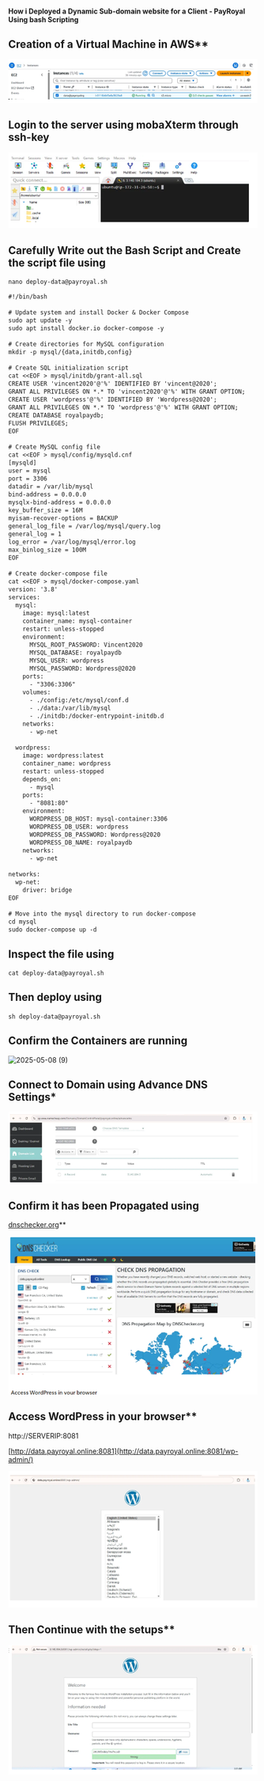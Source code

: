 #### How i Deployed a Dynamic Sub-domain website for a Client - PayRoyal Using bash Scripting

## Creation of a Virtual Machine in AWS** 

![alt text](images/Vm.png)

## Login to the server using mobaXterm through ssh-key

![alt text](images/ssh.png)

## Carefully Write out the Bash Script and Create the script file using 

```
nano deploy-data@payroyal.sh

```

```
#!/bin/bash

# Update system and install Docker & Docker Compose
sudo apt update -y 
sudo apt install docker.io docker-compose -y

# Create directories for MySQL configuration
mkdir -p mysql/{data,initdb,config}

# Create SQL initialization script
cat <<EOF > mysql/initdb/grant-all.sql
CREATE USER 'vincent2020'@'%' IDENTIFIED BY 'vincent@2020';
GRANT ALL PRIVILEGES ON *.* TO 'vincent2020'@'%' WITH GRANT OPTION;
CREATE USER 'wordpress'@'%' IDENTIFIED BY 'Wordpress@2020';
GRANT ALL PRIVILEGES ON *.* TO 'wordpress'@'%' WITH GRANT OPTION;
CREATE DATABASE royalpaydb;
FLUSH PRIVILEGES;
EOF

# Create MySQL config file
cat <<EOF > mysql/config/mysqld.cnf
[mysqld]
user = mysql
port = 3306
datadir = /var/lib/mysql
bind-address = 0.0.0.0
mysqlx-bind-address = 0.0.0.0
key_buffer_size = 16M
myisam-recover-options = BACKUP
general_log_file = /var/log/mysql/query.log
general_log = 1
log_error = /var/log/mysql/error.log
max_binlog_size = 100M
EOF

# Create docker-compose file
cat <<EOF > mysql/docker-compose.yaml
version: '3.8'
services:
  mysql:
    image: mysql:latest
    container_name: mysql-container
    restart: unless-stopped
    environment:
      MYSQL_ROOT_PASSWORD: Vincent2020
      MYSQL_DATABASE: royalpaydb
      MYSQL_USER: wordpress
      MYSQL_PASSWORD: Wordpress@2020
    ports:
      - "3306:3306"
    volumes:
      - ./config:/etc/mysql/conf.d
      - ./data:/var/lib/mysql
      - ./initdb:/docker-entrypoint-initdb.d
    networks:
      - wp-net

  wordpress:
    image: wordpress:latest
    container_name: wordpress
    restart: unless-stopped
    depends_on:
      - mysql
    ports:
      - "8081:80"
    environment:
      WORDPRESS_DB_HOST: mysql-container:3306
      WORDPRESS_DB_USER: wordpress
      WORDPRESS_DB_PASSWORD: Wordpress@2020
      WORDPRESS_DB_NAME: royalpaydb
    networks:
      - wp-net

networks:
  wp-net:
    driver: bridge
EOF

# Move into the mysql directory to run docker-compose
cd mysql
sudo docker-compose up -d

```


## Inspect the file using 

```
cat deploy-data@payroyal.sh  
```

## Then deploy using 

```
sh deploy-data@payroyal.sh

```
 

## Confirm the Containers are running 

![2025-05-08 (9)](https://github.com/user-attachments/assets/a9c15801-4d41-45a6-abb1-57dc962bb148)


## Connect to Domain using Advance DNS Settings*

![alt text](<images/dns record.png>)

 
## Confirm it has been Propagated using

[dnschecker.org](http://dnschecker.org)** 

![alt text](images/dnschecker.png)

## Access WordPress in your browser**

http://SERVERIP:8081

[http://data.payroyal.online:8081](http://data.payroyal.online:8081/wp-admin/)

![alt text](images/livewebsite.png)

## Then Continue with the setups**

![alt text](images/setuppage.png)
